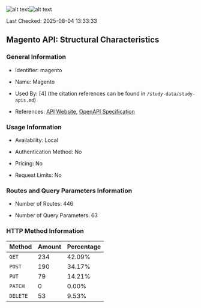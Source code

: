 ![alt text](https://img.shields.io/badge/OpenAPI_Specification-Valid-brightgreen.svg)![alt text](https://img.shields.io/badge/Server_URL-Invalid-red.svg)

Last Checked: 2025-08-04 13:33:33

## Magento API: Structural Characteristics

### General Information

- Identifier: magento

- Name: Magento

- Used By: [4] (the citation references can be found in `/study-data/study-apis.md`)

- References: [API Website](https://developer.adobe.com/commerce/webapi/rest), [OpenAPI Specification](https://developer.adobe.com/commerce/webapi/rest/quick-reference/)

### Usage Information

- Availability: Local

- Authentication Method: No

- Pricing: No

- Request Limits: No

### Routes and Query Parameters Information

- Number of Routes: 446

- Number of Query Parameters: 63

### HTTP Method Information

| Method | Amount | Percentage |
|--------|--------|------------|
| `GET` | 234 | 42.09% |
| `POST` | 190 | 34.17% |
| `PUT` | 79 | 14.21% |
| `PATCH` | 0 | 0.00% |
| `DELETE` | 53 | 9.53% |
